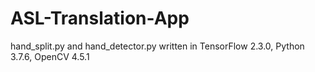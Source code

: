 # ASL-Translation-App

hand_split.py and hand_detector.py written in TensorFlow 2.3.0, Python 3.7.6, OpenCV 4.5.1
